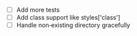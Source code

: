 - [ ] Add more tests
- [ ] Add class support like styles['class']
- [ ] Handle non‑existing directory gracefully
